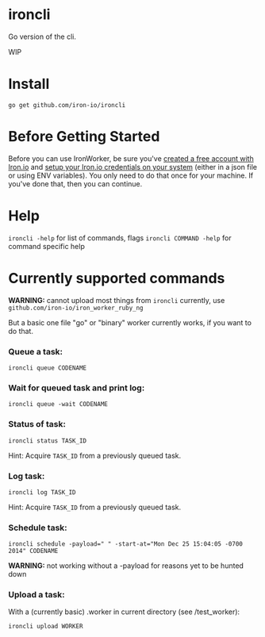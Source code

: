 ironcli
=======

Go version of the cli. 

WIP

# Install

`go get github.com/iron-io/ironcli`

# Before Getting Started

Before you can use IronWorker, be sure you've [created a free account with
Iron.io](http://www.iron.io)
and [setup your Iron.io credentials on your
system](http://dev.iron.io/worker/reference/configuration/) (either in a json
file or using ENV variables). You only need to do that once for your machine. If
you've done that, then you can continue.

# Help

`ironcli -help` for list of commands, flags
`ironcli COMMAND -help` for command specific help

# Currently supported commands

__WARNING:__ cannot upload most things from `ironcli` currently, use `github.com/iron-io/iron_worker_ruby_ng`

But a basic one file "go" or "binary" worker currently works, if you want to do that.

### Queue a task: 

`ironcli queue CODENAME`

### Wait for queued task and print log: 

`ironcli queue -wait CODENAME`

### Status of task:

`ironcli status TASK_ID`

Hint: Acquire `TASK_ID` from a previously queued task.

### Log task:

`ironcli log TASK_ID`

Hint: Acquire `TASK_ID` from a previously queued task.

### Schedule task:

`ironcli schedule -payload=" " -start-at="Mon Dec 25 15:04:05 -0700 2014" CODENAME`

__WARNING:__ not working without a -payload for reasons yet to be hunted down

### Upload a task:

With a (currently basic) .worker in current directory (see /test\_worker):

`ironcli upload WORKER`
